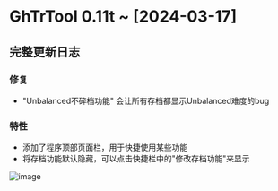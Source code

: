 # GhTrTool 0.11t ~ [2024-03-17]
## 完整更新日志 
### 修复
- "Unbalanced不碎档功能" 会让所有存档都显示Unbalanced难度的bug
### 特性
- 添加了程序顶部页面栏，用于快捷使用某些功能
- 将存档功能默认隐藏，可以点击快捷栏中的"修改存档功能"来显示

![image](https://github.com/Xcating/GhTrTool/assets/82816129/f36342bc-c065-45ac-b32a-8bd57d8aa337)